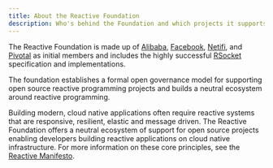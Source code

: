```yaml
---
title: About the Reactive Foundation
description: Who's behind the Foundation and which projects it supports
---
```


The Reactive Foundation is made up of [Alibaba](https://alibaba.github.io/), [Facebook](https://opensource.facebook.com/), [Netifi](https://www.netifi.com/), and [Pivotal](https://pivotal.io/) as initial members and includes the highly successful [RSocket](https://rsocket.io) specification and implementations.

The foundation establishes a formal open governance model for supporting open source reactive programming projects and builds a neutral ecosystem around reactive programming.

Building modern, cloud native applications often require reactive systems that are responsive, resilient, elastic and message driven. The Reactive Foundation offers a neutral ecosystem of support for open source projects enabling developers building reactive applications on cloud native infrastructure. For more information on these core principles, see the [Reactive Manifesto](https://www.reactivemanifesto.org/).
